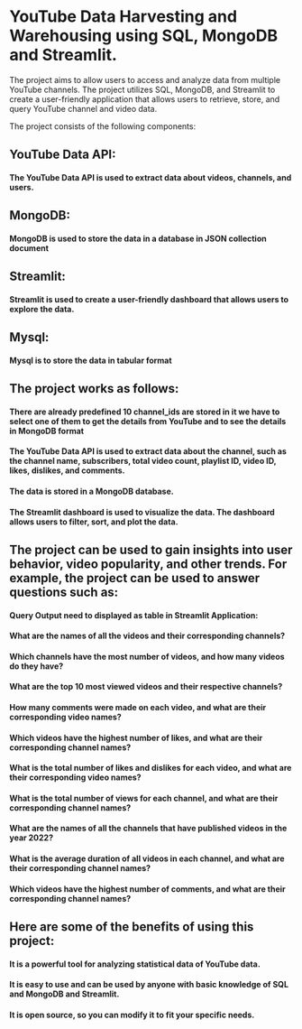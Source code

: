 # YouTube Data Harvesting and Warehousing using SQL, MongoDB and Streamlit.
The project aims to allow users to access and analyze data from multiple YouTube channels. The project utilizes SQL, MongoDB, and Streamlit to create a user-friendly application that allows users to retrieve, store, and query YouTube channel and video data.

The project consists of the following components:

## YouTube Data API: 
#### The YouTube Data API is used to extract data about videos, channels, and users.
## MongoDB: 
#### MongoDB is used to store the data in a database in JSON collection document
## Streamlit: 
#### Streamlit is used to create a user-friendly dashboard that allows users to explore the data.
## Mysql:
#### Mysql is to store the data in tabular format

## The project works as follows:

#### There are already predefined 10 channel_ids are stored in it we have to select one of them to get the details from YouTube and to see the details in MongoDB format
#### The YouTube Data API is used to extract data about the channel, such as the channel name, subscribers, total video count, playlist ID, video ID, likes, dislikes, and comments.
#### The data is stored in a MongoDB database.
#### The Streamlit dashboard is used to visualize the data. The dashboard allows users to filter, sort, and plot the data.

## The project can be used to gain insights into user behavior, video popularity, and other trends. For example, the project can be used to answer questions such as:
#### Query Output need to displayed as table in Streamlit Application:

#### What are the names of all the videos and their corresponding channels?
#### Which channels have the most number of videos, and how many videos do they have?
#### What are the top 10 most viewed videos and their respective channels?
#### How many comments were made on each video, and what are their corresponding video names?
#### Which videos have the highest number of likes, and what are their corresponding channel names?
#### What is the total number of likes and dislikes for each video, and what are their corresponding video names?
#### What is the total number of views for each channel, and what are their corresponding channel names?
#### What are the names of all the channels that have published videos in the year 2022?
#### What is the average duration of all videos in each channel, and what are their corresponding channel names?
#### Which videos have the highest number of comments, and what are their corresponding channel names?

## Here are some of the benefits of using this project:

#### It is a powerful tool for analyzing statistical data of YouTube data.
#### It is easy to use and can be used by anyone with basic knowledge of SQL and MongoDB and Streamlit.
#### It is open source, so you can modify it to fit your specific needs.
